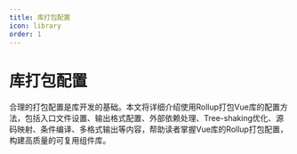 ```yaml
---
title: 库打包配置
icon: library
order: 1
---
```


# 库打包配置

合理的打包配置是库开发的基础。本文将详细介绍使用Rollup打包Vue库的配置方法，包括入口文件设置、输出格式配置、外部依赖处理、Tree-shaking优化、源码映射、条件编译、多格式输出等内容，帮助读者掌握Vue库的Rollup打包配置，构建高质量的可复用组件库。
